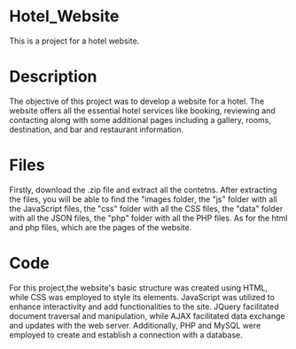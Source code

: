 # Hotel_Website
This is a project for a hotel website.

# Description
The objective of this project was to develop a website for a hotel. The website offers all the essential hotel services like booking, reviewing and contacting along with some additional pages including a gallery, rooms, destination, and bar and restaurant information. 

# Files
Firstly, download the .zip file and extract all the contetns. After extracting the files, you will be able to find the "images folder, the "js" folder with all the JavaScript files, the "css" folder with all the CSS files, the "data" folder with all the JSON files, the "php" folder with all the PHP files. As for the html and php files, which are the pages of the website.

# Code
For this project,the website's basic structure was created using HTML, while CSS was employed to style its elements. JavaScript was utilized to enhance interactivity and add functionalities to the site. JQuery facilitated document traversal and manipulation, while AJAX facilitated data exchange and updates with the web server. Additionally, PHP and MySQL were employed to create and establish a connection with a database.
